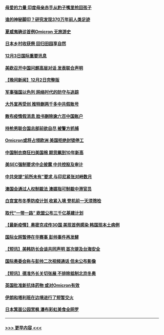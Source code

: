 #### [母爱的力量 印度母亲赤手从豹子嘴里抢回孩子](../pages/prog202/a103284205.md?t=12032250) 
#### [谁的神秘脚印？研究发现370万年前人类足迹](../pages/prog202/a103284202.md?t=12032250) 
#### [夏威夷确诊首例Omicron 无旅游史](../pages/prog202/a103284192.md?t=12032250) 
#### [日本乡村收获祭 回归田园享自然](../pages/prog202/a103284145.md?t=12032250) 
#### [12月3日国际重要讯息](../pages/prog202/a103284143.md?t=12032250) 
#### [美欧召开中国问题高层对话 发表联合声明](../pages/prog202/a103284087.md?t=12032250) 
#### [【晚间新闻】12月2日完整版](../pages/prog202/a103283875.md?t=12032250) 
#### [军事强国以色列 网络时代的防守与追踪](../pages/prog202/a103283733.md?t=12032250) 
#### [大外宣再受创 推特删两千多中共假账号](../pages/prog202/a103283657.md?t=12032250) 
#### [散布疫情假消息 脸书删除逾六百中国账户](../pages/prog202/a103283670.md?t=12032250) 
#### [持枪男联合国总部前欲自尽 被警方抓捕](../pages/prog202/a103283645.md?t=12032250) 
#### [Omicron或将占领欧洲 美国拒绝封锁停工](../pages/prog202/a103283674.md?t=12032250) 
#### [中国制衣商狂扫美国棉 期货飙到10年新高](../pages/prog202/a103283551.md?t=12032250) 
#### [美SEC强制要求中企披露 中共控股及审计](../pages/prog202/a103283563.md?t=12032250) 
#### [中共突提“前所未有”要求 与印尼紧张对峙数月](../pages/prog202/a103283587.md?t=12032250) 
#### [澳国会通过人权制裁法 澳媒指可制裁中港官员](../pages/prog202/a103283455.md?t=12032250) 
#### [白宫宣布冬季防疫计划 收紧入境 登机前一天须筛检](../pages/prog202/a103283330.md?t=12032250) 
#### [取代“一带一路” 欧盟公布三千亿基建计划](../pages/prog202/a103283442.md?t=12032250) 
#### [【最新疫情】奥密克戎传30国 美现首例感染 韩国现本土病例](../pages/prog202/a103283421.md?t=12032250) 
#### [国际女网暂停在华赛事 彭帅事件再发酵](../pages/prog202/a103283399.md?t=12032250) 
#### [【短讯】美韩防长会谈共同声明 首次提及台海安全](../pages/prog202/a103283397.md?t=12032250) 
#### [国际奥委会称与彭帅二次视频通话 但未公布影像](../pages/prog202/a103283364.md?t=12032250) 
#### [【短讯】德准外长关切张展 不排除抵制北京冬奥](../pages/prog202/a103283361.md?t=12032250) 
#### [英国批准新抗体药物 或对Omicron有效](../pages/prog202/a103283194.md?t=12032250) 
#### [伊朗和塔利班在边境进行了短暂交火](../pages/prog202/a103283212.md?t=12032250) 
#### [日本箕面公园赏枫 瀑布彩虹美食全网罗](../pages/prog202/a103283163.md?t=12032250) 

----
#### [ >>> 更早内容 <<< ](../indexes/prog202-earlier.md)
